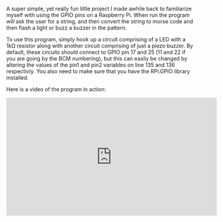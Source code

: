 A super simple, yet really fun little project I made awhile back to familiarize myself with using the GPIO pins on a Raspberry Pi. When run the program will ask the user for a string, and then convert the string to morse code and then flash a light or buzz a buzzer in the pattern.

To use this program, simply hook up a circuit comprising of a LED with a 1kΩ resistor along with another circuit comprising of just a piezo buzzer. By default, these circuits should connect to GPIO pin 17 and 25 (11 and 22 if you are going by the BCM numbering), but this can easily be changed by altering the values of the pin1 and pin2 variables on line 135 and 136 respectivly. You also need to make sure that you have the RPi.GPIO library installed.

Here is a video of the program in action:
<iframe width="560" height="315" src="https://www.youtube.com/embed/u2toeC-oG1M" title="YouTube video player" frameborder="0" allow="accelerometer; autoplay; clipboard-write; encrypted-media; gyroscope; picture-in-picture" allowfullscreen></iframe>
